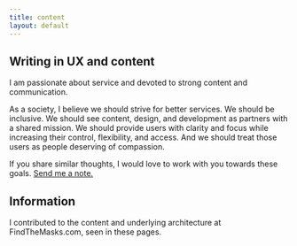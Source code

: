 ```yaml
---
title: content
layout: default
---
```


<article>
  <h1>Writing in UX and content</h1>

  <p>I am passionate about service and devoted to strong content and communication.</p>

  <p>As a society, I believe we should strive for better services. We should be inclusive. We should see content, design, and development as partners with a shared mission. We should provide users with clarity and focus while increasing their control, flexibility, and access. And we should treat those users as people deserving of compassion.</p>

  <p>If you share similar thoughts, I would love to work with you towards these goals. <a href="mailto:ctavispost@gmail.com">Send me a note.</a></p>
</article>

<section class="conditionalFlexRow">
  <h2>Information</h2>

  <p>I contributed to the content and underlying architecture at FindTheMasks.com, seen in these pages.</p>
  <img class="centerImg" src="">
  <img class="centerImg" src="">
</section>

<section class="conditionalFlexRow">
  <h2></h2>

  <p></p>
  <img class="centerImg" src="">
  <img class="centerImg" src="">
</section>
